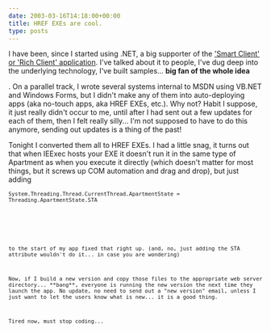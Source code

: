 ```yaml
---
date: 2003-03-16T14:18:00+00:00
title: HREF EXEs are cool.
type: posts
---
```

I have been, since I started using .NET, a big supporter of the ['Smart Client' or 'Rich Client' application](http://msdn.microsoft.com/msdnmag/issues/02/07/NetSmartClients/toc.asp). I've talked about it to people, I've dug deep into the underlying technology, I've built samples... **big fan of the whole idea**


  . On a parallel track, I wrote several systems internal to MSDN using VB.NET and Windows Forms, but I didn't make any of them into auto-deploying apps (aka no-touch apps, aka HREF EXEs, etc.). Why not? Habit I suppose, it just really didn't occur to me, until after I had sent out a few updates for each of them, then I felt really silly... I'm not supposed to have to do this anymore, sending out updates is a thing of the past!



  Tonight I converted them all to HREF EXEs. I had a little snag, it turns out that when IEExec hosts your EXE it doesn't run it in the same type of Apartment as when you execute it directly (which doesn't matter for most things, but it screws up COM automation and drag and drop), but just adding



  <font face="Courier New" size="2">


    System.Threading.Thread.CurrentThread.ApartmentState = Threading.ApartmentState.STA







    to the start of my app fixed that right up. (and, no, just adding the STA attribute wouldn't do it... in case you are wondering)



    Now, if I build a new version and copy those files to the appropriate web server directory... **bang**, everyone is running the new version the next time they launch the app. No update, no need to send out a "new version" email, unless I just want to let the users know what is new... it is a good thing.



    Tired now, must stop coding...

